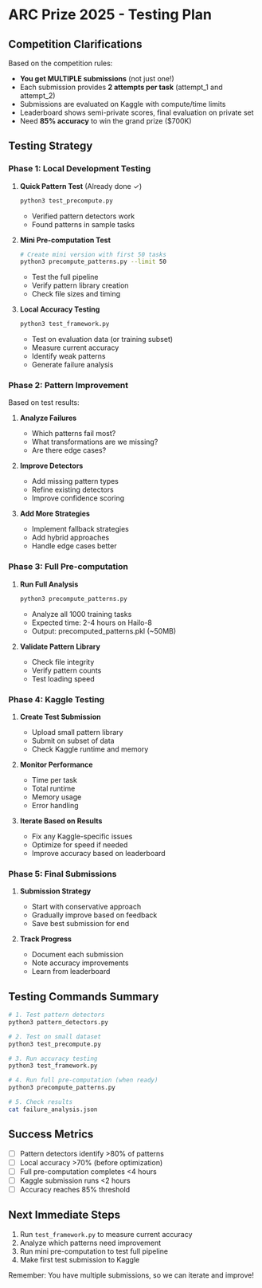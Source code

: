 # ARC Prize 2025 - Testing Plan

## Competition Clarifications

Based on the competition rules:
- **You get MULTIPLE submissions** (not just one!)
- Each submission provides **2 attempts per task** (attempt_1 and attempt_2)
- Submissions are evaluated on Kaggle with compute/time limits
- Leaderboard shows semi-private scores, final evaluation on private set
- Need **85% accuracy** to win the grand prize ($700K)

## Testing Strategy

### Phase 1: Local Development Testing

1. **Quick Pattern Test** (Already done ✓)
   ```bash
   python3 test_precompute.py
   ```
   - Verified pattern detectors work
   - Found patterns in sample tasks

2. **Mini Pre-computation Test**
   ```bash
   # Create mini version with first 50 tasks
   python3 precompute_patterns.py --limit 50
   ```
   - Test the full pipeline
   - Verify pattern library creation
   - Check file sizes and timing

3. **Local Accuracy Testing**
   ```bash
   python3 test_framework.py
   ```
   - Test on evaluation data (or training subset)
   - Measure current accuracy
   - Identify weak patterns
   - Generate failure analysis

### Phase 2: Pattern Improvement

Based on test results:

1. **Analyze Failures**
   - Which patterns fail most?
   - What transformations are we missing?
   - Are there edge cases?

2. **Improve Detectors**
   - Add missing pattern types
   - Refine existing detectors
   - Improve confidence scoring

3. **Add More Strategies**
   - Implement fallback strategies
   - Add hybrid approaches
   - Handle edge cases better

### Phase 3: Full Pre-computation

1. **Run Full Analysis**
   ```bash
   python3 precompute_patterns.py
   ```
   - Analyze all 1000 training tasks
   - Expected time: 2-4 hours on Hailo-8
   - Output: precomputed_patterns.pkl (~50MB)

2. **Validate Pattern Library**
   - Check file integrity
   - Verify pattern counts
   - Test loading speed

### Phase 4: Kaggle Testing

1. **Create Test Submission**
   - Upload small pattern library
   - Submit on subset of data
   - Check Kaggle runtime and memory

2. **Monitor Performance**
   - Time per task
   - Total runtime
   - Memory usage
   - Error handling

3. **Iterate Based on Results**
   - Fix any Kaggle-specific issues
   - Optimize for speed if needed
   - Improve accuracy based on leaderboard

### Phase 5: Final Submissions

1. **Submission Strategy**
   - Start with conservative approach
   - Gradually improve based on feedback
   - Save best submission for end

2. **Track Progress**
   - Document each submission
   - Note accuracy improvements
   - Learn from leaderboard

## Testing Commands Summary

```bash
# 1. Test pattern detectors
python3 pattern_detectors.py

# 2. Test on small dataset
python3 test_precompute.py

# 3. Run accuracy testing
python3 test_framework.py

# 4. Run full pre-computation (when ready)
python3 precompute_patterns.py

# 5. Check results
cat failure_analysis.json
```

## Success Metrics

- [ ] Pattern detectors identify >80% of patterns
- [ ] Local accuracy >70% (before optimization)
- [ ] Full pre-computation completes <4 hours
- [ ] Kaggle submission runs <2 hours
- [ ] Accuracy reaches 85% threshold

## Next Immediate Steps

1. Run `test_framework.py` to measure current accuracy
2. Analyze which patterns need improvement
3. Run mini pre-computation to test full pipeline
4. Make first test submission to Kaggle

Remember: You have multiple submissions, so we can iterate and improve!